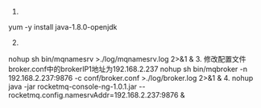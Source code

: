 1. 
yum -y install java-1.8.0-openjdk

2. 
nohup sh bin/mqnamesrv >./log/mqnamesrv.log 2>&1 & 
3.
修改配置文件broker.conf中的brokerIP1地址为192.168.2.237
nohup sh bin/mqbroker -n 192.168.2.237:9876 -c conf/broker.conf >./log/broker.log 2>&1 &
4.
nohup java -jar rocketmq-console-ng-1.0.1.jar --rocketmq.config.namesrvAddr=192.168.2.237:9876 &
